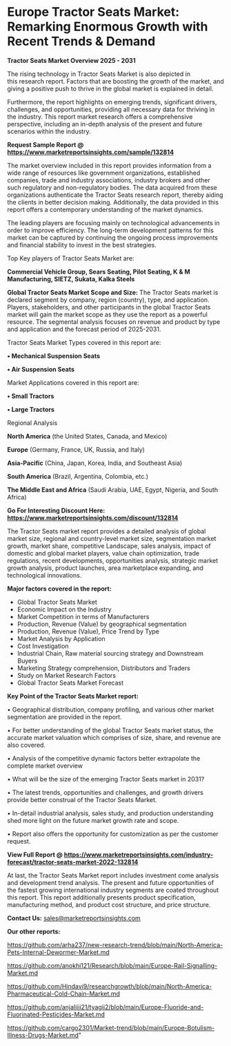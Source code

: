 # Europe Tractor Seats Market: Remarking Enormous Growth with Recent Trends & Demand

<Strong> Tractor Seats Market Overview 2025 - 2031</strong>

The rising technology in Tractor Seats Market is also depicted in this research report. Factors that are boosting the growth of the market, and giving a positive push to thrive in the global market is explained in detail.

Furthermore, the report highlights on emerging trends, significant drivers, challenges, and opportunities, providing all necessary data for thriving in the industry. This report market research offers a comprehensive perspective, including an in-depth analysis of the present and future scenarios within the industry.

<strong>Request Sample Report @ <a href=https://www.marketreportsinsights.com/sample/132814>https://www.marketreportsinsights.com/sample/132814</a></strong>

The market overview included in this report provides information from a wide range of resources like government organizations, established companies, trade and industry associations, industry brokers and other such regulatory and non-regulatory bodies. The data acquired from these organizations authenticate the Tractor Seats research report, thereby aiding the clients in better decision making. Additionally, the data provided in this report offers a contemporary understanding of the market dynamics.

The leading players are focusing mainly on technological advancements in order to improve efficiency. The long-term development patterns for this market can be captured by continuing the ongoing process improvements and financial stability to invest in the best strategies.

Top Key players of Tractor Seats Market are:

<strong>Commercial Vehicle Group, Sears Seating, Pilot Seating, K & M Manufacturing, SIETZ, Sukata, Kalka Steels</strong>

<strong><b>Global Tractor Seats Market Scope and Size:</b></strong>
The Tractor Seats market is declared segment by company, region (country), type, and application. Players, stakeholders, and other participants in the global Tractor Seats market will gain the market scope as they use the report as a powerful resource. The segmental analysis focuses on revenue and product by type and application and the forecast period of 2025-2031.

Tractor Seats Market Types covered in this report are:

<strong>• Mechanical Suspension Seats

• Air Suspension Seats</strong>

Market Applications covered in this report are:

<strong>• Small Tractors

• Large Tractors</strong> 

Regional Analysis

<strong>North America</strong> (the United States, Canada, and Mexico)

<strong>Europe</strong> (Germany, France, UK, Russia, and Italy)

<strong>Asia-Pacific</strong> (China, Japan, Korea, India, and Southeast Asia)

<strong>South America</strong> (Brazil, Argentina, Colombia, etc.)

<strong>The Middle East and Africa</strong> (Saudi Arabia, UAE, Egypt, Nigeria, and South Africa)

<strong>Go For Interesting Discount Here: <a href=https://www.marketreportsinsights.com/discount/132814>https://www.marketreportsinsights.com/discount/132814</a></strong>

The Tractor Seats market report provides a detailed analysis of global market size, regional and country-level market size, segmentation market growth, market share, competitive Landscape, sales analysis, impact of domestic and global market players, value chain optimization, trade regulations, recent developments, opportunities analysis, strategic market growth analysis, product launches, area marketplace expanding, and technological innovations.

<strong><b>Major factors covered in the report:</b></strong>
<ul>
  <li>Global Tractor Seats Market </li>
  <li>Economic Impact on the Industry</li>
  <li>Market Competition in terms of Manufacturers</li>
  <li>Production, Revenue (Value) by geographical segmentation</li>
  <li>Production, Revenue (Value), Price Trend by Type</li>
  <li>Market Analysis by Application</li>
  <li>Cost Investigation</li>
  <li>Industrial Chain, Raw material sourcing strategy and Downstream Buyers</li>
  <li>Marketing Strategy comprehension, Distributors and Traders</li>
  <li>Study on Market Research Factors</li>
  <li>Global Tractor Seats Market Forecast</li>
</ul>

<strong><b>Key Point of the Tractor Seats Market report:</b></strong>

• Geographical distribution, company profiling, and various other market segmentation are provided in the report.

• For better understanding of the global Tractor Seats market status, the accurate market valuation which comprises of size, share, and revenue are also covered.

• Analysis of the competitive dynamic factors better extrapolate the complete market overview

• What will be the size of the emerging Tractor Seats market in 2031?

• The latest trends, opportunities and challenges, and growth drivers provide better construal of the Tractor Seats Market.

• In-detail industrial analysis, sales study, and production understanding shed more light on the future market growth rate and scope.

• Report also offers the opportunity for customization as per the customer request.

<strong><b>View Full Report @ <a href=https://www.marketreportsinsights.com/industry-forecast/tractor-seats-market-2022-132814>https://www.marketreportsinsights.com/industry-forecast/tractor-seats-market-2022-132814</a></b></strong>


At last, the Tractor Seats Market report includes investment come analysis and development trend analysis. The present and future opportunities of the fastest growing international industry segments are coated throughout this report. This report additionally presents product specification, manufacturing method, and product cost structure, and price structure.

<strong>Contact Us:</strong>
sales@marketreportsinsights.com

<strong>Our other reports:</strong>

<a href=https://github.com/arha237/new-research-trend/blob/main/North-America-Pets-Internal-Dewormer-Market.md>https://github.com/arha237/new-research-trend/blob/main/North-America-Pets-Internal-Dewormer-Market.md</a>

<a href=https://github.com/anokhi121/Research/blob/main/Europe-Rail-Signalling-Market.md>https://github.com/anokhi121/Research/blob/main/Europe-Rail-Signalling-Market.md</a>

<a href=https://github.com/Hindavi9/researchgrowth/blob/main/North-America-Pharmaceutical-Cold-Chain-Market.md>https://github.com/Hindavi9/researchgrowth/blob/main/North-America-Pharmaceutical-Cold-Chain-Market.md</a>

<a href=https://github.com/anjaliiii21/tyagii2/blob/main/Europe-Fluoride-and-Fluorinated-Pesticides-Market.md>https://github.com/anjaliiii21/tyagii2/blob/main/Europe-Fluoride-and-Fluorinated-Pesticides-Market.md</a>

<a href=https://github.com/cargo2301/Market-trend/blob/main/Europe-Botulism-Illness-Drugs-Market.md>https://github.com/cargo2301/Market-trend/blob/main/Europe-Botulism-Illness-Drugs-Market.md</a>"
